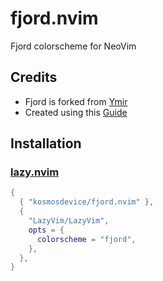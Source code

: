 # fjord.nvim
Fjord colorscheme for NeoVim

## Credits
- Fjord is forked from [Ymir](https://github.com/Ronxvier/ymir.nvim)
- Created using this [Guide](https://medium.com/@ronxvier/build-your-own-neovim-colorscheme-in-lua-3b01adf019e0)
## Installation

### [lazy.nvim](https://github.com/folke/lazy.nvim)

```lua
{
  { "kosmosdevice/fjord.nvim" },
  {
    "LazyVim/LazyVim",
    opts = {
      colorscheme = "fjord",
    },
  },
}
